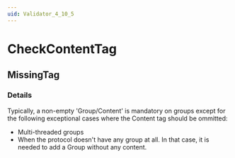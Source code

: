 ```yaml
---
uid: Validator_4_10_5
---
```


# CheckContentTag

## MissingTag

<!-- Description, Properties, ... sections are auto-generated. -->
<!-- REPLACE ME AUTO-GENERATION -->

### Details

Typically, a non-empty 'Group/Content' is mandatory on groups except for the following exceptional cases where the Content tag should be ommitted:
- Multi-threaded groups
- When the protocol doesn't have any group at all. In that case, it is needed to add a Group without any content.

<!-- Uncomment to add example code -->
<!--### Example code-->

